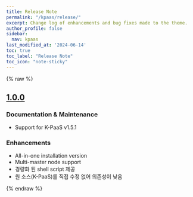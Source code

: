 ```yaml
---
title: Release Note
permalink: "/kpaas/release/"
excerpt: Change log of enhancements and bug fixes made to the theme.
author_profile: false
sidebar:
  nav: kpaas
last_modified_at: '2024-06-14'
toc: true
toc_label: "Release Note"
toc_icon: "note-sticky"
---
```


<!--
  Sourced from CHANGELOG.md
  See Rakefile `task :changelog` for details
-->

{% raw %}
## [1.0.0](https://github.com/dasomel/k-paas/releases)
### Documentation & Maintenance
- Support for K-PaaS v1.5.1
### Enhancements
- All-in-one installation version
- Multi-master node support
- 경량화 된 shell script 제공
- 원 소스(K-PaaS)를 직접 수정 없어 의존성이 낮음

{% endraw %}
